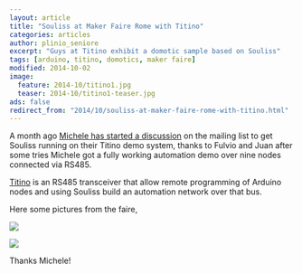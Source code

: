 ```yaml
---
layout: article
title: "Souliss at Maker Faire Rome with Titino"
categories: articles
author: plinio_seniore
excerpt: "Guys at Titino exhibit a domotic sample based on Souliss"
tags: [arduino, titino, domotics, maker faire]
modified: 2014-10-02
image:
  feature: 2014-10/titino1.jpg
  teaser: 2014-10/titino1-teaser.jpg
ads: false  
redirect_from: "2014/10/souliss-at-maker-faire-rome-with-titino.html"
---
```


A month ago [Michele has started a discussion](https://groups.google.com/forum/?fromgroups=#!topic/souliss/17LrGVDQICM) on the mailing list to get Souliss running on their Titino demo system, thanks to Fulvio and Juan after some tries Michele got a fully working automation demo over nine nodes connected via RS485.

[Titino](http://www.titino.eu/?lang=en) is an RS485 transceiver that allow remote programming of Arduino nodes and using Souliss build an automation network over that bus.

Here some pictures from the faire, 

![](http://souliss.net/images/2014-10/titino2.jpg?raw=true)

![](http://souliss.net/images/2014-10/titino3.jpg?raw=true)

Thanks Michele!